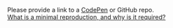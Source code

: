 Please provide a link to a [CodePen](http://codepen.io/benjycui/pen/KgPZrE?editors=001) or GitHub repo.
<br>
[What is a minimal reproduction, and why is it required?](#repro-modal)
